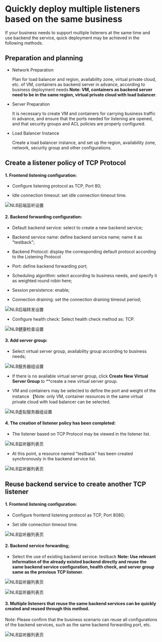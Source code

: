 # Quickly deploy multiple listeners based on the same business

  If your business needs to support multiple listeners at the same time and use backend the service, quick deployment may be achieved in the following methods.

## Preparation and planning

- Network Preparation

  Plan for load balancer and region, availability zone, virtual private cloud, etc. of VM, containers as backend server in advance, according to business deployment needs **Note: VM, containers as backend server need to be in the same region, virtual private cloud with load balancer**.	
 
- Server Preparation

  It is necessary to create VM and containers for carrying business traffic in advance, and ensure that the ports needed for listening are opened, and that security groups and ACL policies are properly configured.

- Load Balancer Instance

  Create a load balancer instance, and set up the region, availability zone, network, security group and other configurations.

## Create a listener policy of TCP Protocol

#### 1. Frontend listening configuration:
	
- Configure listening protocol as TCP, Port 80;

- Idle connection timeout: set idle connection timeout time.

![NLB前端监听设置](../../../../image/Networking/NLB/NLB-ML-Listener.png)

#### 2. Backend forwarding configuration:
	
- Default backend service: select to create a new backend service;

- Backend service name: define backend service name; name it as "testback";

- Backend Protocol: display the corresponding default protocol according to the Listening Protocol

- Port: define backend forwarding port;

- Scheduling algorithm: select according to business needs, and specify it as weighted round robin here;

- Session persistence: enable;

- Connection draining: set the connection draining timeout period;

![NLB后端转发设置](../../../../image/Networking/NLB/NLB-ML-Backend.png)

- Configure health check: Select health check method as: TCP.

![NLB健康检查设置](../../../../image/Networking/NLB/NLB-ML-Health.png)

#### 3. Add server group:

- Select virtual server group, availability group according to business needs;

![NLB服务器组设置](../../../../image/Networking/NLB/NLB-ML-TG.png)

- If there is no available virtual server group, click **Create New Virtual Server Group** to **create a new virtual server group.

- VM and containers may be selected to define the port and weight of the instance 【Note: only VM, container resources in the same virtual private cloud with load balancer can be selected.

![NLB虚拟服务器组设置](../../../../image/Networking/NLB/NLB-084.png)

#### 4. The creation of listener policy has been completed:

- The listener based on TCP Protocol may be viewed in the listener list.

![NLB监听器列表页](../../../../image/Networking/NLB/NLB-ML-Listenerlist.png)

- At this point, a resource named "testback" has been created synchronously in the backend service list.

![NLB监听器列表页](../../../../image/Networking/NLB/NLB-ML-Backlist.png)

## Reuse backend service to create another TCP listener

#### 1. Frontend listening configuration:

- Configure frontend listening protocol as TCP, Port 8080;

- Set idle connection timeout time.

![NLB监听器列表页](../../../../image/Networking/NLB/NLB-ML-Listener2.png)

#### 2. Backend service forwarding;

- Select the use of existing backend service: testback **Note: Use relevant information of the already existed backend directly and reuse the same backend service configuration, health check, and server group same as the previous TCP listener**.

![NLB监听器列表页](../../../../image/Networking/NLB/NLB-ML-Backend2.png)

![NLB监听器列表页](../../../../image/Networking/NLB/NLB-ML-TG2.png)

#### 3. Multiple listeners that reuse the same backend services can be quickly created and reused through this method.

  Note: Please confirm that the business scenario can reuse all configurations of the backend services, such as the same backend forwarding port, etc.

![NLB监听器列表页](../../../../image/Networking/NLB/NLB-ML-List.png)
